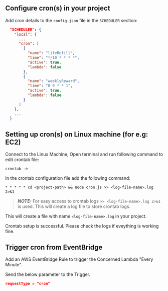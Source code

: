 ## Configure cron(s) in your project

Add cron details to the `config.json` file in the `SCHEDULER` section:
```json
  "SCHEDULER": {
    "local": {
      ...
      "cron": [
        {
          "name": "lifeRefill",
          "time": "*/10 * * * *",
          "active": true,
          "lambda": false
        },
        {
          "name": "weeklyReward",
          "time": "0 0 * * 1",
          "active": true,
          "lambda": false
        }
      ]
    },
    ...
  }
```

## Setting up cron(s) on Linux machine (for e.g: EC2)

Connect to the Linux Machine, Open terminal and run following command to edit crontab file:
   
```shell
crontab -e
```

 In the crontab configuration file add the following command:

```shell
* * * * * cd <project-path> && node cron.js >> <log-file-name>.log 2>&1
```

> **_NOTE:_** For easy access to crontab logs `>> <log-file-name>.log 2>&1` is used. This will create a log file to store crontab logs.

This will create a file with name `<log-file-name>.log` in your project.

 Crontab setup is successful. Please check the logs if eveything is working fine.


## Trigger cron from EventBridge

Add an AWS EventBridge Rule to trigger the Concerned Lambda "Every Minute".

Send the below parameter to the Trigger.

```json
requestType = "cron"
```
